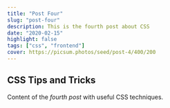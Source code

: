 ```yaml
---
title: "Post Four"
slug: "post-four"
description: This is the fourth post about CSS
date: "2020-02-15"
highlight: false
tags: ["css", "frontend"]
cover: https://picsum.photos/seed/post-4/400/200
---
```


## CSS Tips and Tricks

Content of the _fourth post_ with useful CSS techniques.

<!-- Generated by Copilot -->
